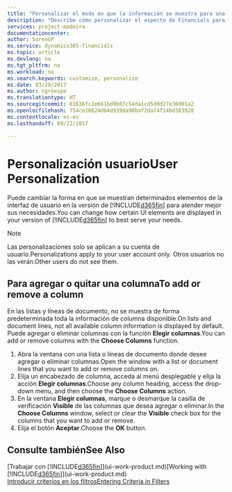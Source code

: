 ```yaml
---
title: "Personalizar el modo en que la información se muestra para una cuenta de usuario | Documentos de Microsoft"
description: "Describe cómo personalizar el aspecto de Financials para la cuenta de usuario."
services: project-madeira
documentationcenter: 
author: SorenGP
ms.service: dynamics365-financials
ms.topic: article
ms.devlang: na
ms.tgt_pltfrm: na
ms.workload: na
ms.search.keywords: customize, personalize
ms.date: 03/29/2017
ms.author: sgroespe
ms.translationtype: HT
ms.sourcegitcommit: 81636fc2e661bd9b07c54da1cd5d0d27e30d01a2
ms.openlocfilehash: 754ce16624db4d939da98baf2da74f14bd383920
ms.contentlocale: es-es
ms.lasthandoff: 09/22/2017

---
```

# <a name="user-personalization"></a><span data-ttu-id="3a57c-103">Personalización usuario</span><span class="sxs-lookup"><span data-stu-id="3a57c-103">User Personalization</span></span>
<span data-ttu-id="3a57c-104">Puede cambiar la forma en que se muestran determinados elementos de la interfaz de usuario en la versión de [!INCLUDE[d365fin](includes/d365fin_md.md)] para atender mejor sus necesidades.</span><span class="sxs-lookup"><span data-stu-id="3a57c-104">You can change how certain UI elements are displayed in your version of [!INCLUDE[d365fin](includes/d365fin_md.md)] to best serve your needs.</span></span>

> [!NOTE]  
>   <span data-ttu-id="3a57c-105">Las personalizaciones solo se aplican a su cuenta de usuario.</span><span class="sxs-lookup"><span data-stu-id="3a57c-105">Personalizations apply to your user account only.</span></span> <span data-ttu-id="3a57c-106">Otros usuarios no las verán.</span><span class="sxs-lookup"><span data-stu-id="3a57c-106">Other users do not see them.</span></span>

## <a name="to-add-or-remove-a-column"></a><span data-ttu-id="3a57c-107">Para agregar o quitar una columna</span><span class="sxs-lookup"><span data-stu-id="3a57c-107">To add or remove a column</span></span>
<span data-ttu-id="3a57c-108">En las listas y líneas de documento, no se muestra de forma predeterminada toda la información de columna disponible.</span><span class="sxs-lookup"><span data-stu-id="3a57c-108">On lists and document lines, not all available column information is displayed by default.</span></span> <span data-ttu-id="3a57c-109">Puede agregar o eliminar columnas con la función **Elegir columnas**.</span><span class="sxs-lookup"><span data-stu-id="3a57c-109">You can add or remove columns with the **Choose Columns** function.</span></span>

1. <span data-ttu-id="3a57c-110">Abra la ventana con una lista o líneas de documento donde desee agregar o eliminar columnas.</span><span class="sxs-lookup"><span data-stu-id="3a57c-110">Open the window with a list or document lines that you want to add or remove columns on.</span></span>
2. <span data-ttu-id="3a57c-111">Elija un encabezado de columna, acceda al menú desplegable y elija la acción **Elegir columnas**.</span><span class="sxs-lookup"><span data-stu-id="3a57c-111">Choose any column heading, access the drop-down menu, and then choose the **Choose Columns** action.</span></span>
3. <span data-ttu-id="3a57c-112">En la ventana **Elegir columnas**, marque o desmarque la casilla de verificación **Visible** de las columnas que desea agregar o eliminar.</span><span class="sxs-lookup"><span data-stu-id="3a57c-112">In the **Choose Columns** window, select or clear the **Visible** check box for the columns that you want to add or remove.</span></span>
4. <span data-ttu-id="3a57c-113">Elija el botón **Aceptar**.</span><span class="sxs-lookup"><span data-stu-id="3a57c-113">Choose the **OK** button.</span></span>

## <a name="see-also"></a><span data-ttu-id="3a57c-114">Consulte también</span><span class="sxs-lookup"><span data-stu-id="3a57c-114">See Also</span></span>
<span data-ttu-id="3a57c-115">[Trabajar con [!INCLUDE[d365fin](includes/d365fin_md.md)]](ui-work-product.md)</span><span class="sxs-lookup"><span data-stu-id="3a57c-115">[Working with [!INCLUDE[d365fin](includes/d365fin_md.md)]](ui-work-product.md)</span></span>  
[<span data-ttu-id="3a57c-116">Introducir criterios en los filtros</span><span class="sxs-lookup"><span data-stu-id="3a57c-116">Entering Criteria in Filters</span></span>](ui-enter-criteria-filters.md)

